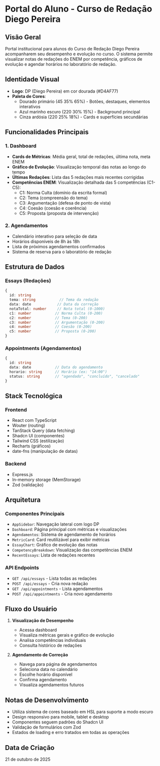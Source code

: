 # Portal do Aluno - Curso de Redação Diego Pereira

## Visão Geral
Portal institucional para alunos do Curso de Redação Diego Pereira acompanharem seu desempenho e evolução no curso. O sistema permite visualizar notas de redações do ENEM por competência, gráficos de evolução e agendar horários no laboratório de redação.

## Identidade Visual
- **Logo**: DP (Diego Pereira) em cor dourada (#D4AF77)
- **Paleta de Cores**: 
  - Dourado primário (45 35% 65%) - Botões, destaques, elementos interativos
  - Azul marinho escuro (220 30% 15%) - Background principal
  - Cinza ardósia (220 25% 18%) - Cards e superfícies secundárias

## Funcionalidades Principais

### 1. Dashboard
- **Cards de Métricas**: Média geral, total de redações, última nota, meta ENEM
- **Gráfico de Evolução**: Visualização temporal das notas ao longo do tempo
- **Últimas Redações**: Lista das 5 redações mais recentes corrigidas
- **Competências ENEM**: Visualização detalhada das 5 competências (C1-C5):
  - C1: Norma Culta (domínio da escrita formal)
  - C2: Tema (compreensão do tema)
  - C3: Argumentação (defesa de ponto de vista)
  - C4: Coesão (coesão e coerência)
  - C5: Proposta (proposta de intervenção)

### 2. Agendamentos
- Calendário interativo para seleção de data
- Horários disponíveis de 8h às 18h
- Lista de próximos agendamentos confirmados
- Sistema de reserva para o laboratório de redação

## Estrutura de Dados

### Essays (Redações)
```typescript
{
  id: string
  tema: string           // Tema da redação
  data: date            // Data da correção
  notaTotal: number     // Nota total (0-1000)
  c1: number           // Norma Culta (0-200)
  c2: number           // Tema (0-200)
  c3: number           // Argumentação (0-200)
  c4: number           // Coesão (0-200)
  c5: number           // Proposta (0-200)
}
```

### Appointments (Agendamentos)
```typescript
{
  id: string
  data: date           // Data do agendamento
  horario: string      // Horário (ex: "14:00")
  status: string       // "agendado", "concluído", "cancelado"
}
```

## Stack Tecnológica

### Frontend
- React com TypeScript
- Wouter (routing)
- TanStack Query (data fetching)
- Shadcn UI (componentes)
- Tailwind CSS (estilização)
- Recharts (gráficos)
- date-fns (manipulação de datas)

### Backend
- Express.js
- In-memory storage (MemStorage)
- Zod (validação)

## Arquitetura

### Componentes Principais
- `AppSidebar`: Navegação lateral com logo DP
- `Dashboard`: Página principal com métricas e visualizações
- `Agendamentos`: Sistema de agendamento de horários
- `MetricCard`: Card reutilizável para exibir métricas
- `EssayChart`: Gráfico de evolução das notas
- `CompetencyBreakdown`: Visualização das competências ENEM
- `RecentEssays`: Lista de redações recentes

### API Endpoints
- `GET /api/essays` - Lista todas as redações
- `POST /api/essays` - Cria nova redação
- `GET /api/appointments` - Lista agendamentos
- `POST /api/appointments` - Cria novo agendamento

## Fluxo do Usuário

1. **Visualização de Desempenho**
   - Acessa dashboard
   - Visualiza métricas gerais e gráfico de evolução
   - Analisa competências individuais
   - Consulta histórico de redações

2. **Agendamento de Correção**
   - Navega para página de agendamentos
   - Seleciona data no calendário
   - Escolhe horário disponível
   - Confirma agendamento
   - Visualiza agendamentos futuros

## Notas de Desenvolvimento
- Utiliza sistema de cores baseado em HSL para suporte a modo escuro
- Design responsivo para mobile, tablet e desktop
- Componentes seguem padrões do Shadcn UI
- Validação de formulários com Zod
- Estados de loading e erro tratados em todas as operações

## Data de Criação
21 de outubro de 2025

